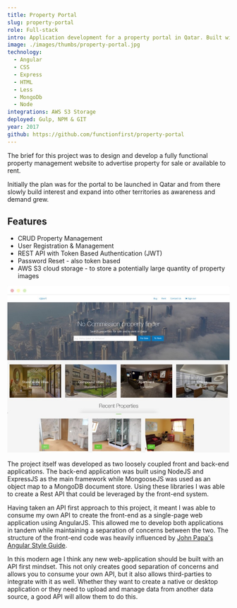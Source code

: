 ```yaml
---
title: Property Portal
slug: property-portal
role: Full-stack
intro: Application development for a property portal in Qatar. Built with MongoDb and AngularJS.
image: ./images/thumbs/property-portal.jpg
technology:
  - Angular
  - CSS
  - Express
  - HTML
  - Less
  - MongoDb
  - Node
integrations: AWS S3 Storage
deployed: Gulp, NPM & GIT
year: 2017
github: https://github.com/functionfirst/property-portal
---
```


The brief for this project was to design and develop a fully functional property management website to advertise property for sale or available to rent.

Initially the plan was for the portal to be launched in Qatar and from there slowly build interest and expand into other territories as awareness and demand grew.

## Features

- CRUD Property Management
- User Registration & Management
- REST API with Token Based Authentication (JWT)
- Password Reset - also token based
- AWS S3 cloud storage - to store a potentially large quantity of property images

[![Screenshot of the Property Portal for IQBAYT](./images/iqbayt.jpg)](./images/iqbayt.jpg)

The project itself was developed as two loosely coupled front and back-end applications. The back-end application was built using NodeJS and ExpressJS as the main framework while MongooseJS was used as an object map to a MongoDB document store. Using these libraries I was able to create a Rest API that could be leveraged by the front-end system.

Having taken an API first approach to this project, it meant I was able to consume my own API to create the front-end as a single-page web application using AngularJS. This allowed me to develop both applications in tandem while maintaining a separation of concerns between the two. The structure of the front-end code was heavily influenced by [John Papa's Angular Style Guide](https://github.com/johnpapa/angular-styleguide/blob/master/a1/README.md).

In this modern age I think any new web-application should be built with an API first mindset. This not only creates good separation of concerns and allows you to consume your own API, but it also allows third-parties to integrate with it as well. Whether they want to create a native or desktop application or they need to upload and manage data from another data source, a good API will allow them to do this.
